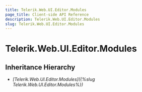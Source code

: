 ```yaml
---
title: Telerik.Web.UI.Editor.Modules
page_title: Client-side API Reference
description: Telerik.Web.UI.Editor.Modules
slug: Telerik.Web.UI.Editor.Modules
---
```


# Telerik.Web.UI.Editor.Modules

## Inheritance Hierarchy

* *[Telerik.Web.UI.Editor.Modules]({%slug Telerik.Web.UI.Editor.Modules%})*